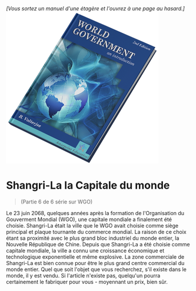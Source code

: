 *[Vous sortez un manuel d'une étagère et l'ouvrez à une page au hasard.]*  
![World Government: an Introduction](/resources/lore/textbookgov25.png)

# Shangri-La la Capitale du monde
> (Partie 6 de 6 série sur WGO)

Le 23 juin 2068, quelques années après la formation de l'Organisation du Gouverment Mondial (WGO), une capitale mondiale a finalement été choisie. Shangri-La était la ville que le WGO avait choisie comme siège principal et plaque tournante du commerce mondial. La raison de ce choix étant sa proximité avec le plus grand bloc industriel du monde entier, la Nouvelle République de Chine. Depuis que Shangri-La a été choisie comme capitale mondiale, la ville a connu une croissance économique et technologique exponentielle et même explosive. La zone commerciale de Shangri-La est bien connue pour être le plus grand centre commercial du monde entier. Quel que soit l'objet que vous recherchez, s'il existe dans le monde, il y est vendu. Si l'article n'existe pas, quelqu'un pourra certainement le fabriquer pour vous - moyennant un prix, bien sûr.
